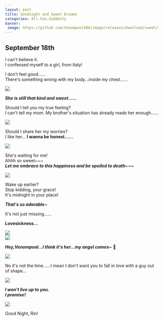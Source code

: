 ```yaml
---
layout: post
title: Goodnight and Sweet Dreams
categories: All.too.Suddenly
banner:
 image: https://github.com/Venompool888/image/releases/download/sweet/1697200308532.jpeg
---
```


## September 18th
I can't believe it.  
I confessed myself to a girl, from Italy!  
  
I don't feel good......  
There's something wrong with my body...inside my chest......  
  
![](https://github.com/Venompool888/image/releases/download/sweet/Screenshot_20231014_151627.jpg)  
  
***She is still that kind and sweet......***  
  
Should I tell you my true feeling?  
I can't tell my mom. My brother's situation has already made her enough......  
  
![](https://github.com/Venompool888/image/releases/download/sweet/Screenshot_20231014_152057.jpg)  
  
Should I share her my worries?  
I like her... **I wanna be honest......**  
  
![](https://github.com/Venompool888/image/releases/download/sweet/Screenshot_20231014_152642.jpg)  
  
She's waiting for me!  
Ahhh so sweet~~~  
***Let me embrace to this happiness and be spoiled to death~~~***  
  
![](https://github.com/Venompool888/image/releases/download/sweet/Screenshot_20231014_153025.jpg)  
  
Wake up earlier?  
Stop kidding, your grace!  
It's midnight in your place!  
  
***That's so adorable~***  
  
It's not just missing......  
  
**Lovesickness...**  

![](https://github.com/Venompool888/image/releases/download/sweet/Screenshot_20231014_153633.jpg)  
![](https://github.com/Venompool888/image/releases/download/sweet/Screenshot_20231014_153859.jpg)  
  
***Hey,Venompool...I think it's her...my angel comes~*** 💍  
  
![](https://github.com/Venompool888/image/releases/download/sweet/Screenshot_20231014_154912.jpg)  
  
No it's not the time......I mean I don't want you to fall in love with a guy out of shape...  
  
![](https://github.com/Venompool888/image/releases/download/sweet/Screenshot_20231014_155147.jpg)  
  
***I won't live up to you.***  
***I promise!***  
  
![](https://github.com/Venompool888/image/releases/download/sweet/Screenshot_20231014_155409.jpg)  
  
Good Night, Rin!